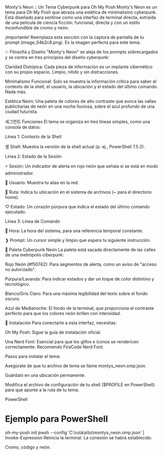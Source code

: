 Monty's Neon :: Un Tema Cyberpunk para Oh My Posh
Monty's Neon es un tema para Oh My Posh que abraza una estética de minimalismo cyberpunk. Está diseñado para sentirse como una interfaz de terminal directa, extraída de una película de ciencia ficción: funcional, directa y con un estilo inconfundible de cromo y neón.

¡Importante! Reemplaza esta sección con la captura de pantalla de tu prompt (image_04b2c8.png). Es la imagen perfecta para este tema.

✨ Filosofía y Diseño
"Monty's Neon" se aleja de los prompts sobrecargados y se centra en tres principios del diseño cyberpunk:

Claridad Distópica: Cada pieza de información es un implante cibernético con su propio espacio. Limpio, nítido y sin distracciones.

Minimalismo Funcional: Solo se muestra la información crítica para saber el contexto de la shell, el usuario, la ubicación y el estado del último comando. Nada más.

Estética Neón: Una paleta de colores de alto contraste que evoca las vallas publicitarias de neón en una noche lluviosa, sobre el azul profundo de una ciudad futurista.

세그먼트 Funciones
El tema se organiza en tres líneas simples, como una consola de datos:

Línea 1: Contexto de la Shell

셸 Shell: Muestra la versión de la shell actual (p. ej., PowerShell 7.5.2).

Línea 2: Estado de la Sesión

⚡ Sesión: Un indicador de alerta en rojo neón que señala si se está en modo administrador.

 Usuario: Muestra tu alias en la red.

 Ruta: Indica tu ubicación en el sistema de archivos (~ para el directorio home).

♡ Estado: Un corazón púrpura que indica el estado del último comando ejecutado.

Línea 3: Línea de Comando

 Hora: La hora del sistema, para una referencia temporal constante.

❯ Prompt: Un cursor simple y limpio que espera tu siguiente instrucción.

🎨 Paleta Cyberpunk Neón
La paleta está sacada directamente de las calles de una metrópolis ciberpunk:

Rojo Neón (#f50742): Para segmentos de alerta, como un aviso de "acceso no autorizado".

Púrpura/Lavanda: Para indicar estados y dar un toque de color distintivo y tecnológico.

Blanco/Gris Claro: Para una máxima legibilidad del texto sobre el fondo oscuro.

Azul de Medianoche: El fondo de la terminal, que proporciona el contraste perfecto para que los colores neón brillen con intensidad.

🚀 Instalación
Para conectarte a esta interfaz, necesitas:

Oh My Posh: Sigue la guía de instalación oficial.

Una Nerd Font: Esencial para que los glifos e iconos se rendericen correctamente. Recomiendo FiraCode Nerd Font.

Pasos para instalar el tema:

Asegúrate de que tu archivo de tema se llame montys_neon.omp.json.

Guárdalo en una ubicación permanente.

Modifica el archivo de configuración de tu shell ($PROFILE en PowerShell) para que apunte a la ruta de tu tema.

PowerShell

# Ejemplo para PowerShell
oh-my-posh init pwsh --config 'C:\ruta\a\tu\montys_neon.omp.json' | Invoke-Expression
Reinicia la terminal. La conexión se habrá establecido.

Cromo, código y neón.

